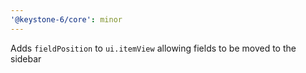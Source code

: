 ```yaml
---
'@keystone-6/core': minor
---
```


Adds `fieldPosition` to `ui.itemView` allowing fields to be moved to the sidebar
